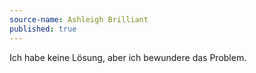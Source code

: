 ```yaml
---
source-name: Ashleigh Brilliant
published: true
---
```


<p>Ich habe keine Lösung, aber ich bewundere das Problem.</p>


